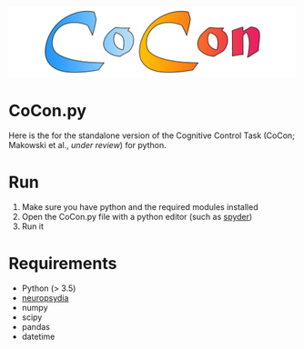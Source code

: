![](https://github.com/DominiqueMakowski/CoCon.py/raw/master/CoCon/Logo/Logo_CoCon.png)
# CoCon.py
Here is the for the standalone version of the Cognitive Control Task (CoCon; Makowski et al., *under review*) for python.

# Run

1) Make sure you have python and the required modules installed
2) Open the CoCon.py file with a python editor (such as [spyder](https://pythonhosted.org/spyder/installation.html))
3) Run it

# Requirements

- Python (> 3.5)
- [neuropsydia](https://github.com/neuropsychology/Neuropsydia.py)
- numpy
- scipy
- pandas
- datetime
